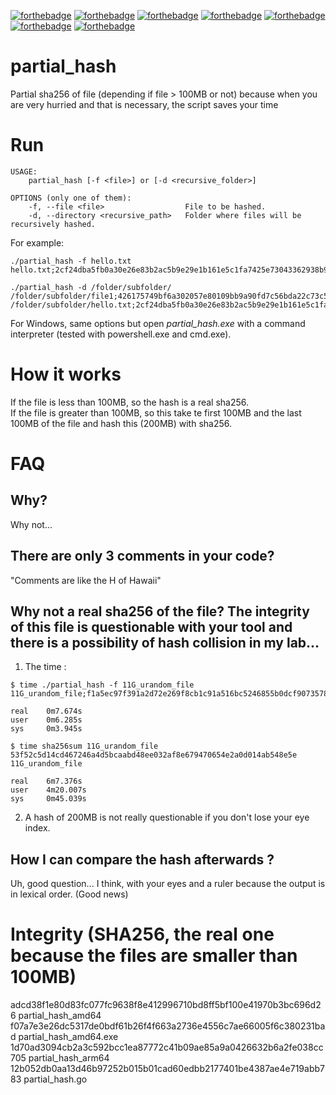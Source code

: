 [![forthebadge](https://forthebadge.com/images/badges/0-percent-optimized.svg)](https://forthebadge.com) [![forthebadge](https://forthebadge.com/images/badges/built-by-crips.svg)](https://forthebadge.com) [![forthebadge](https://forthebadge.com/images/badges/built-with-love.svg)](https://forthebadge.com) [![forthebadge](https://forthebadge.com/images/badges/made-with-go.svg)](https://forthebadge.com) [![forthebadge](https://forthebadge.com/images/badges/powered-by-black-magic.svg)](https://forthebadge.com) [![forthebadge](https://forthebadge.com/images/badges/uses-badges.svg)](https://forthebadge.com) [![forthebadge](https://forthebadge.com/images/badges/you-didnt-ask-for-this.svg)](https://forthebadge.com)

# partial_hash
Partial sha256 of file (depending if file > 100MB or not) because when you are very hurried and that is necessary, the script saves your time 

# Run

```
USAGE:
    partial_hash [-f <file>] or [-d <recursive_folder>]

OPTIONS (only one of them):
    -f, --file <file>                  File to be hashed.
    -d, --directory <recursive_path>   Folder where files will be recursively hashed.
```

For example:

```
./partial_hash -f hello.txt 
hello.txt;2cf24dba5fb0a30e26e83b2ac5b9e29e1b161e5c1fa7425e73043362938b9824;1/1

./partial_hash -d /folder/subfolder/
/folder/subfolder/file1;426175749bf6a302057e80109bb9a90fd7c56bda22c73c5a34bbc85197c25c2d;1/2
/folder/subfolder/hello.txt;2cf24dba5fb0a30e26e83b2ac5b9e29e1b161e5c1fa7425e73043362938b9824;2/2
```

For Windows, same options but open *partial_hash.exe* with a command interpreter (tested with powershell.exe and cmd.exe).

# How it works

If the file is less than 100MB, so the hash is a real sha256.  
If the file is greater than 100MB, so this take te first 100MB and the last 100MB of the file and hash this (200MB) with sha256.

# FAQ

## Why?

Why not...

## There are only 3 comments in your code?

"Comments are like the H of Hawaii"

## Why not a real sha256 of the file? The integrity of this file is questionable with your tool and there is a possibility of hash collision in my lab...
1. The time :
```
$ time ./partial_hash -f 11G_urandom_file 
11G_urandom_file;f1a5ec97f391a2d72e269f8cb1c91a516bc5246855b0dcf9073578df463891b6;1/1

real    0m7.674s
user    0m6.285s
sys     0m3.945s

$ time sha256sum 11G_urandom_file 
53f52c5d14cd467246a4d5bcaabd48ee032af8e679470654e2a0d014ab548e5e  11G_urandom_file

real    6m7.376s
user    4m20.007s
sys     0m45.039s
```
2. A hash of 200MB is not really questionable if you don't lose your eye index.

## How I can compare the hash afterwards ?
 
Uh, good question... I think, with your eyes and a ruler because the output is in lexical order. (Good news)

# Integrity (SHA256, the real one because the files are smaller than 100MB)
adcd38f1e80d83fc077fc9638f8e412996710bd8ff5bf100e41970b3bc696d26  partial_hash_amd64
f07a7e3e26dc5317de0bdf61b26f4f663a2736e4556c7ae66005f6c380231bad  partial_hash_amd64.exe
1d70ad3094cb2a3c592bcc1ea87772c41b09ae85a9a0426632b6a2fe038cc705  partial_hash_arm64
12b052db0aa13d46b97252b015b01cad60edbb2177401be4387ae4e719abb783  partial_hash.go
